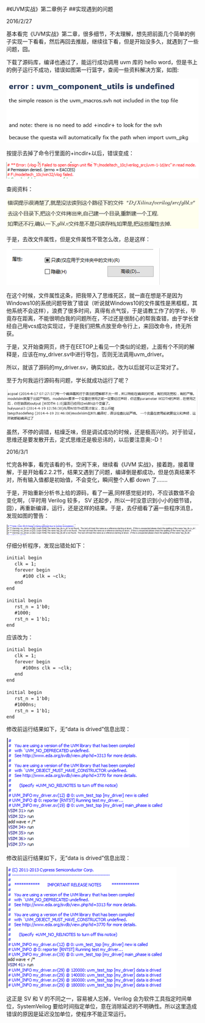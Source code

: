 #《UVM实战》第二章例子
##实现遇到的问题

2016/2/27

基本看完《UVM实战》第二章，很多细节，不太理解，想先把前面几个简单的例子实现一下看看，然后再回去推敲，继续往下看，但是开始没多久，就遇到了一些问题，囧。

下载了源码库，编译也通过了，能运行成功调用 uvm 库的 hello word，但是书上的例子运行不成功，错误如图第一行篮字，查阅一些资料解决方案，如图:

![第一次错误](image/error1.png)

按提示去掉了命令行里面的+incdir+以后，错误变成：

 ![第二次错误](image/error2.png)

查阅资料：

  ![解决方案1](image/explain.png)
  
于是，去改文件属性，但是文件属性不管怎么改，总是这样：
 
  ![现象](image/phenomenon.png)
  
在这个时候，文件属性这条，把我带入了思维死区，就一直在想是不是因为Windows10的系统问题导致了错误（听说就Windows10的文件属性是黑框框，其他系统不会这样），浪费了很多时间，真得有点气馁，于是请教工作了的学长，毕竟存在距离，不能很明白我的问题所在，不过还是很耐心的帮我查错，由于学长曾经自己用vcs成功实现过，于是我们把焦点放至命令行上，来回改命令，终无所获。

于是，又开始查网页，终于在EETOP上看见一个类似的论题，上面有个不同的解释是，应该在my_driver.sv中进行导包，否则无法调用uvm_driver。

所以，就该了源码的my_driver.sv，确实如此，改为以后就可以正常对了。

至于为何我运行源码有问题，学长就成功运行了呢？

  ![原因](image/cause.png)

虽然，不停的调错，枯燥乏味，但是调试成功的时候，还是极高兴的。对于验证，思维还是要发散开去，定式思维还是极忌讳的，以后要注意奥:-D！

2016/3/1

忙完各种事，看完该看的书，空闲下来，继续看《UVM 实战》，接着跑，接着理解，于是开始看2.2.2节，结果又遇到了问题，编译倒是都成功，但是仿真结果不对，所有输入值都是初始值，不会变化，瞬间整个人都 down 了.......

于是，开始重新分析书上给的源码，看了一遍,同样感觉挺对的，不应该数值不会变化啊，（平时用 Verilog 较多， SV 还起步，所以一时没意识到小小的细节错，囧），再重新编译，运行，还是这样的结果。于是，去仔细看了遍一些程序消息，发现如图的警告：

![warning](image/warning.png)

仔细分析程序，发现出错处如下：
```
initial begin
   clk = 1;
   forever begin
      #100 clk = ~clk;
   end
end

initial begin
   rst_n = 1'b0;
   #1000;
   rst_n = 1'b1;
end
```
应该改为：
```
initial begin
   clk = 1;
   forever begin
      #100ns clk = ~clk;
   end
end

initial begin
   rst_n = 1'b0;
   #1000ns;
   rst_n = 1'b1;
end
```
修改前运行结果如下，无“data is drived”信息出现：

![run_before](image/run_before.png)

修改前运行结果如下，无“data is drived”信息出现：

![run_after](image/run_after.png)

这正是 SV 和 V 的不同之一，容易被人忘掉，Verilog 会为软件工具指定时间单位，SystemVeilog 要给时间指定单位，意在消除延迟的不明确性。所以这里造成错误的原因是延迟没加单位，使程序不能正常运行。
